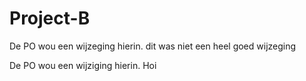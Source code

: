 # Project-B
De PO wou een wijzeging hierin.
dit was niet een heel goed wijzeging 

De PO wou een wijziging hierin.
Hoi